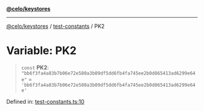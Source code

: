 [**@celo/keystores**](../../README.md)

***

[@celo/keystores](../../README.md) / [test-constants](../README.md) / PK2

# Variable: PK2

> `const` **PK2**: `"bb6f3fa4a83b7b06e72e580a3b09df5dd6fb4fa745ee2b0d865413ad6299e64e"` = `'bb6f3fa4a83b7b06e72e580a3b09df5dd6fb4fa745ee2b0d865413ad6299e64e'`

Defined in: [test-constants.ts:10](https://github.com/celo-org/developer-tooling/blob/master/packages/sdk/keystores/src/test-constants.ts#L10)
